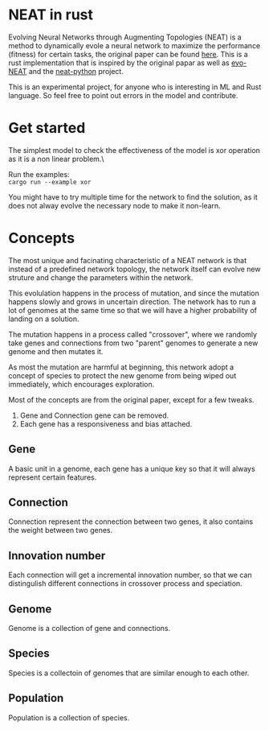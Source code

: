 # NEAT in rust

Evolving Neural Networks through Augmenting Topologies (NEAT) is a method to dynamically evole a neural network to maximize the performance (fitness) for certain tasks, the original paper can be found [here](https://nn.cs.utexas.edu/downloads/papers/stanley.ec02.pdf). 
This is a rust implementation that is inspired by the original papar as well as [evo-NEAT](https://github.com/vishnugh/evo-NEAT) and the [neat-python](https://github.com/CodeReclaimers/neat-python) project.

This is an experimental project, for anyone who is interesting in ML and Rust language. So feel free to point out errors in the model and contribute.

# Get started

The simplest model to check the effectiveness of the model is xor operation as it is a non linear problem.\

Run the examples:\
```cargo run --example xor```

You might have to try multiple time for the network to find the solution, as it does not alway evolve the necessary node to make it non-learn.

# Concepts
The most unique and facinating characteristic of a NEAT network is that instead of a predefined network topology, the network itself can evolve new struture and change the parameters within the network.

This evolulation happens in the process of mutation, and since the mutation happens slowly and grows in uncertain direction. The network has to run a lot of genomes at the same time so that we will have a higher probability of landing on a solution.

The mutation happens in a process called "crossover", where we randomly take genes and connections from two "parent" genomes to generate a new genome and then mutates it.

As most the mutation are harmful at beginning, this network adopt a concept of species to protect the new genome from being wiped out immediately, which encourages exploration.

Most of the concepts are from the original paper, except for a few tweaks.
1. Gene and Connection gene can be removed.
2. Each gene has a responsiveness and bias attached.

## Gene
A basic unit in a genome, each gene has a unique key so that it will always represent certain features.

## Connection
Connection represent the connection between two genes, it also contains the weight between two genes.

## Innovation number
Each connection will get a incremental innovation number, so that we can distingulish different connections in crossover process and speciation.

## Genome
Genome is a collection of gene and connections.

## Species
Species is a collectoin of genomes that are similar enough to each other.

## Population
Population is a collection of species.
